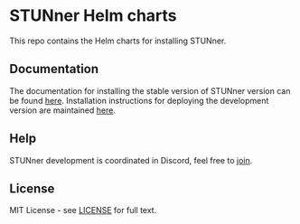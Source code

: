 # STUNner Helm charts

This repo contains the Helm charts for installing STUNner.

## Documentation

The documentation for installing the stable version of STUNner version can be found [here](https://docs.l7mp.io/en/stable/INSTALL). Installation instructions for deploying the development version are maintained [here](https://github.com/l7mp/stunner/blob/main/docs/INSTALL.md).

## Help

STUNner development is coordinated in Discord, feel free to [join](https://discord.gg/DyPgEsbwzc).

## License

MIT License - see [LICENSE](LICENSE) for full text.
